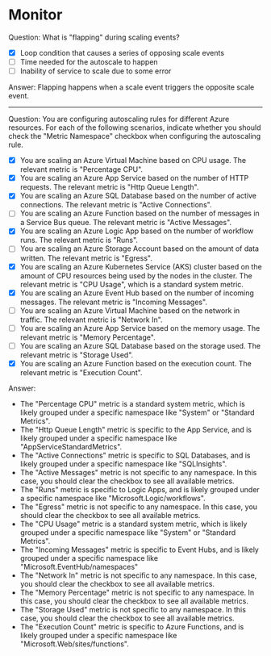 # Monitor

Question: What is "flapping" during scaling events?

- [x] Loop condition that causes a series of opposing scale events
- [ ] Time needed for the autoscale to happen
- [ ] Inability of service to scale due to some error

Answer: Flapping happens when a scale event triggers the opposite scale event.

---

Question: You are configuring autoscaling rules for different Azure resources. For each of the following scenarios, indicate whether you should check the "Metric Namespace" checkbox when configuring the autoscaling rule.

- [x] You are scaling an Azure Virtual Machine based on CPU usage. The relevant metric is "Percentage CPU".
- [x] You are scaling an Azure App Service based on the number of HTTP requests. The relevant metric is "Http Queue Length".
- [x] You are scaling an Azure SQL Database based on the number of active connections. The relevant metric is "Active Connections".
- [ ] You are scaling an Azure Function based on the number of messages in a Service Bus queue. The relevant metric is "Active Messages".
- [x] You are scaling an Azure Logic App based on the number of workflow runs. The relevant metric is "Runs".
- [ ] You are scaling an Azure Storage Account based on the amount of data written. The relevant metric is "Egress".
- [x] You are scaling an Azure Kubernetes Service (AKS) cluster based on the amount of CPU resources being used by the nodes in the cluster. The relevant metric is "CPU Usage", which is a standard system metric.
- [x] You are scaling an Azure Event Hub based on the number of incoming messages. The relevant metric is "Incoming Messages".
- [ ] You are scaling an Azure Virtual Machine based on the network in traffic. The relevant metric is "Network In".
- [ ] You are scaling an Azure App Service based on the memory usage. The relevant metric is "Memory Percentage".
- [ ] You are scaling an Azure SQL Database based on the storage used. The relevant metric is "Storage Used".
- [x] You are scaling an Azure Function based on the execution count. The relevant metric is "Execution Count".

Answer:

- The "Percentage CPU" metric is a standard system metric, which is likely grouped under a specific namespace like "System" or "Standard Metrics".
- The "Http Queue Length" metric is specific to the App Service, and is likely grouped under a specific namespace like "AppServiceStandardMetrics".
- The "Active Connections" metric is specific to SQL Databases, and is likely grouped under a specific namespace like "SQLInsights".
- The "Active Messages" metric is not specific to any namespace. In this case, you should clear the checkbox to see all available metrics.
- The "Runs" metric is specific to Logic Apps, and is likely grouped under a specific namespace like "Microsoft.Logic/workflows".
- The "Egress" metric is not specific to any namespace. In this case, you should clear the checkbox to see all available metrics.
- The "CPU Usage" metric is a standard system metric, which is likely grouped under a specific namespace like "System" or "Standard Metrics".
- The "Incoming Messages" metric is specific to Event Hubs, and is likely grouped under a specific namespace like "Microsoft.EventHub/namespaces"
- The "Network In" metric is not specific to any namespace. In this case, you should clear the checkbox to see all available metrics.
- The "Memory Percentage" metric is not specific to any namespace. In this case, you should clear the checkbox to see all available metrics.
- The "Storage Used" metric is not specific to any namespace. In this case, you should clear the checkbox to see all available metrics.
- The "Execution Count" metric is specific to Azure Functions, and is likely grouped under a specific namespace like "Microsoft.Web/sites/functions".
